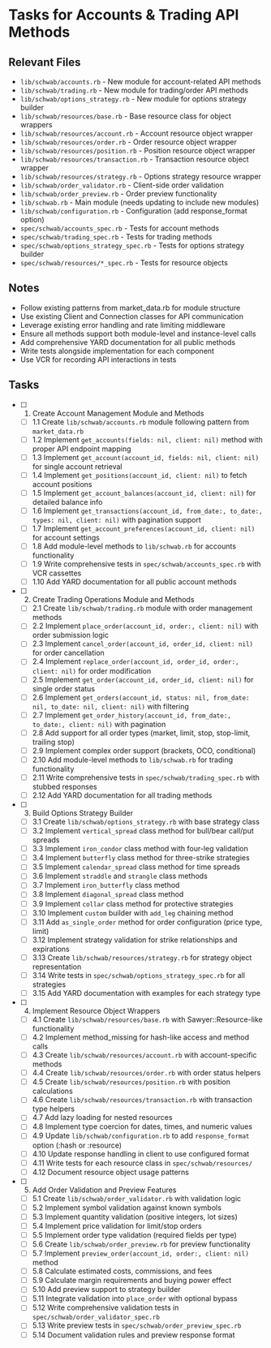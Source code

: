 # Tasks for Accounts & Trading API Methods

## Relevant Files

- `lib/schwab/accounts.rb` - New module for account-related API methods
- `lib/schwab/trading.rb` - New module for trading/order API methods
- `lib/schwab/options_strategy.rb` - New module for options strategy builder
- `lib/schwab/resources/base.rb` - Base resource class for object wrappers
- `lib/schwab/resources/account.rb` - Account resource object wrapper
- `lib/schwab/resources/order.rb` - Order resource object wrapper
- `lib/schwab/resources/position.rb` - Position resource object wrapper
- `lib/schwab/resources/transaction.rb` - Transaction resource object wrapper
- `lib/schwab/resources/strategy.rb` - Options strategy resource wrapper
- `lib/schwab/order_validator.rb` - Client-side order validation
- `lib/schwab/order_preview.rb` - Order preview functionality
- `lib/schwab.rb` - Main module (needs updating to include new modules)
- `lib/schwab/configuration.rb` - Configuration (add response_format option)
- `spec/schwab/accounts_spec.rb` - Tests for account methods
- `spec/schwab/trading_spec.rb` - Tests for trading methods
- `spec/schwab/options_strategy_spec.rb` - Tests for options strategy builder
- `spec/schwab/resources/*_spec.rb` - Tests for resource objects

## Notes

- Follow existing patterns from market_data.rb for module structure
- Use existing Client and Connection classes for API communication
- Leverage existing error handling and rate limiting middleware
- Ensure all methods support both module-level and instance-level calls
- Add comprehensive YARD documentation for all public methods
- Write tests alongside implementation for each component
- Use VCR for recording API interactions in tests

## Tasks

- [ ] 1. Create Account Management Module and Methods
  - [ ] 1.1 Create `lib/schwab/accounts.rb` module following pattern from `market_data.rb`
  - [ ] 1.2 Implement `get_accounts(fields: nil, client: nil)` method with proper API endpoint mapping
  - [ ] 1.3 Implement `get_account(account_id, fields: nil, client: nil)` for single account retrieval
  - [ ] 1.4 Implement `get_positions(account_id, client: nil)` to fetch account positions
  - [ ] 1.5 Implement `get_account_balances(account_id, client: nil)` for detailed balance info
  - [ ] 1.6 Implement `get_transactions(account_id, from_date:, to_date:, types: nil, client: nil)` with pagination support
  - [ ] 1.7 Implement `get_account_preferences(account_id, client: nil)` for account settings
  - [ ] 1.8 Add module-level methods to `lib/schwab.rb` for accounts functionality
  - [ ] 1.9 Write comprehensive tests in `spec/schwab/accounts_spec.rb` with VCR cassettes
  - [ ] 1.10 Add YARD documentation for all public account methods

- [ ] 2. Create Trading Operations Module and Methods
  - [ ] 2.1 Create `lib/schwab/trading.rb` module with order management methods
  - [ ] 2.2 Implement `place_order(account_id, order:, client: nil)` with order submission logic
  - [ ] 2.3 Implement `cancel_order(account_id, order_id, client: nil)` for order cancellation
  - [ ] 2.4 Implement `replace_order(account_id, order_id, order:, client: nil)` for order modification
  - [ ] 2.5 Implement `get_order(account_id, order_id, client: nil)` for single order status
  - [ ] 2.6 Implement `get_orders(account_id, status: nil, from_date: nil, to_date: nil, client: nil)` with filtering
  - [ ] 2.7 Implement `get_order_history(account_id, from_date:, to_date:, client: nil)` with pagination
  - [ ] 2.8 Add support for all order types (market, limit, stop, stop-limit, trailing stop)
  - [ ] 2.9 Implement complex order support (brackets, OCO, conditional)
  - [ ] 2.10 Add module-level methods to `lib/schwab.rb` for trading functionality
  - [ ] 2.11 Write comprehensive tests in `spec/schwab/trading_spec.rb` with stubbed responses
  - [ ] 2.12 Add YARD documentation for all trading methods

- [ ] 3. Build Options Strategy Builder
  - [ ] 3.1 Create `lib/schwab/options_strategy.rb` with base strategy class
  - [ ] 3.2 Implement `vertical_spread` class method for bull/bear call/put spreads
  - [ ] 3.3 Implement `iron_condor` class method with four-leg validation
  - [ ] 3.4 Implement `butterfly` class method for three-strike strategies
  - [ ] 3.5 Implement `calendar_spread` class method for time spreads
  - [ ] 3.6 Implement `straddle` and `strangle` class methods
  - [ ] 3.7 Implement `iron_butterfly` class method
  - [ ] 3.8 Implement `diagonal_spread` class method
  - [ ] 3.9 Implement `collar` class method for protective strategies
  - [ ] 3.10 Implement `custom` builder with `add_leg` chaining method
  - [ ] 3.11 Add `as_single_order` method for order configuration (price type, limit)
  - [ ] 3.12 Implement strategy validation for strike relationships and expirations
  - [ ] 3.13 Create `lib/schwab/resources/strategy.rb` for strategy object representation
  - [ ] 3.14 Write tests in `spec/schwab/options_strategy_spec.rb` for all strategies
  - [ ] 3.15 Add YARD documentation with examples for each strategy type

- [ ] 4. Implement Resource Object Wrappers
  - [ ] 4.1 Create `lib/schwab/resources/base.rb` with Sawyer::Resource-like functionality
  - [ ] 4.2 Implement method_missing for hash-like access and method calls
  - [ ] 4.3 Create `lib/schwab/resources/account.rb` with account-specific methods
  - [ ] 4.4 Create `lib/schwab/resources/order.rb` with order status helpers
  - [ ] 4.5 Create `lib/schwab/resources/position.rb` with position calculations
  - [ ] 4.6 Create `lib/schwab/resources/transaction.rb` with transaction type helpers
  - [ ] 4.7 Add lazy loading for nested resources
  - [ ] 4.8 Implement type coercion for dates, times, and numeric values
  - [ ] 4.9 Update `lib/schwab/configuration.rb` to add `response_format` option (:hash or :resource)
  - [ ] 4.10 Update response handling in client to use configured format
  - [ ] 4.11 Write tests for each resource class in `spec/schwab/resources/`
  - [ ] 4.12 Document resource object usage patterns

- [ ] 5. Add Order Validation and Preview Features
  - [ ] 5.1 Create `lib/schwab/order_validator.rb` with validation logic
  - [ ] 5.2 Implement symbol validation against known symbols
  - [ ] 5.3 Implement quantity validation (positive integers, lot sizes)
  - [ ] 5.4 Implement price validation for limit/stop orders
  - [ ] 5.5 Implement order type validation (required fields per type)
  - [ ] 5.6 Create `lib/schwab/order_preview.rb` for preview functionality
  - [ ] 5.7 Implement `preview_order(account_id, order:, client: nil)` method
  - [ ] 5.8 Calculate estimated costs, commissions, and fees
  - [ ] 5.9 Calculate margin requirements and buying power effect
  - [ ] 5.10 Add preview support to strategy builder
  - [ ] 5.11 Integrate validation into `place_order` with optional bypass
  - [ ] 5.12 Write comprehensive validation tests in `spec/schwab/order_validator_spec.rb`
  - [ ] 5.13 Write preview tests in `spec/schwab/order_preview_spec.rb`
  - [ ] 5.14 Document validation rules and preview response format